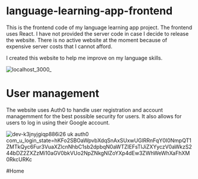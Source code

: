 # language-learning-app-frontend
This is the frontend code of my language learning app project. The frontend uses React. I have not provided the server code in case I decide to release the website. There is no active website at the moment because of expensive server costs that I cannot afford.

I created this website to help me improve on my language skills.

![localhost_3000_](https://github.com/miguel4521/language-learning-app-frontend/assets/109853127/6333d298-5f31-4b09-8ce3-0a72ec9a2ba6)

# User management
The website uses Auth0 to handle user registration and account managemment for the best possible security for users. It also allows for users to log in using their Google account.

![dev-k3jnyjgiqp886i26 uk auth0 com_u_login_state=hKFo2SBOaWpvbXdqSnAxSUxwUGlRRnFqY0I0NmpQT1ZMTkQyc6Fur3VuaXZlcnNhbC1sb2dpbqN0aWTZIEFsTlJiZXYyczV0aWkzS244bDZ2ZXZzMi10aGV0bkVUo2NpZNkgNlZoYXp4dEw3ZWhWeWhXaFhXM0RkcURKc](https://github.com/miguel4521/language-learning-app-frontend/assets/109853127/17453cd6-585a-4415-927d-8583ce564cf8)

#Home

